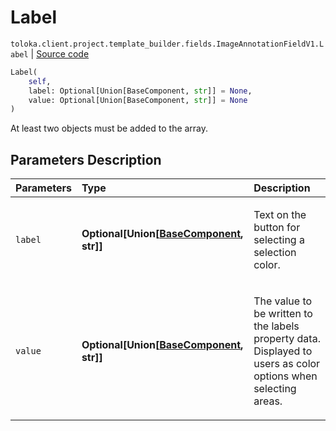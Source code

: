 # Label
`toloka.client.project.template_builder.fields.ImageAnnotationFieldV1.Label` | [Source code](https://github.com/Toloka/toloka-kit/blob/v0.1.26/src/client/project/template_builder/fields.py#L278)

```python
Label(
    self,
    label: Optional[Union[BaseComponent, str]] = None,
    value: Optional[Union[BaseComponent, str]] = None
)
```

At least two objects must be added to the array.

## Parameters Description

| Parameters | Type | Description |
| :----------| :----| :-----------|
`label`|**Optional\[Union\[[BaseComponent](toloka.client.project.template_builder.base.BaseComponent.md), str\]\]**|<p>Text on the button for selecting a selection color.</p>
`value`|**Optional\[Union\[[BaseComponent](toloka.client.project.template_builder.base.BaseComponent.md), str\]\]**|<p>The value to be written to the labels property data. Displayed to users as color options when selecting areas.</p>
